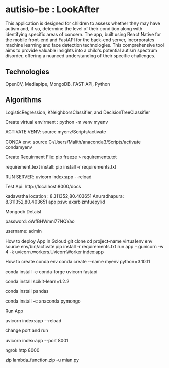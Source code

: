# autisio-be : LookAfter

This application is designed for children to assess whether they may have autism 
and, if so, determine the level of their condition along with identifying specific 
areas of concern. The app, built using React Native for the mobile front-end and 
FastAPI for the back-end server, incorporates machine learning and face detection 
technologies. This comprehensive tool aims to provide valuable insights into a 
child's potential autism spectrum disorder, offering a nuanced understanding of 
their specific challenges.

## Technologies 

OpenCV, Mediapipe, MongoDB, FAST-API, Python

## Algorithms  

LogisticRegression, KNeighborsClassifier, and DecisionTreeClassifier

Create virtual envirment : python -m venv myenv

ACTIVATE VENV: source myenv/Scripts/activate

CONDA env: source C:/Users/Malith/anaconda3/Scripts/activate condamyenv

Create Requirment File: pip freeze > requirements.txt

requirement.text install: pip install -r requirements.txt

RUN SERVER: uvicorn index:app --reload

Test Api: http://localhost:8000/docs

kadawatha location : 8.311352,80.403651
Anuradhapura: 8.311352,80.403651
app psw: axsrbizmfuepylid

Mongodb Detaisl

password: oWfBHWmnl77NQYao

username: admin

How to deploy App in Gcloud
git clone
cd project-name
virtualenv env
source env/bin/activate
pip install -r requirements.txt
run app - gunicorn -w 4 -k uvicorn.workers.UvicornWorker index:app

How to create conda env
conda create --name myenv python=3.10.11

conda install -c conda-forge uvicorn fastapi

conda install scikit-learn=1.2.2

conda install pandas

conda install -c anaconda pymongo

Run App

uvicorn index:app --reload

change port and run

uvicorn index:app --port 8001

ngrok http 8000

zip lambda_function.zip -u mian.py
